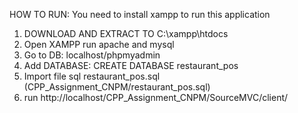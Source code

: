 HOW TO RUN:
You need to install xampp to run this application
1. DOWNLOAD AND EXTRACT TO C:\xampp\htdocs
2. Open XAMPP run apache and mysql
3. Go to DB: localhost/phpmyadmin
4. Add DATABASE: CREATE DATABASE restaurant_pos
6. Import file sql restaurant_pos.sql (CPP_Assignment_CNPM/restaurant_pos.sql)
7. run http://localhost/CPP_Assignment_CNPM/SourceMVC/client/

